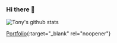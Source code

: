 ### Hi there 👋

![Tony's github stats](https://github-readme-stats.vercel.app/api?username=TaehwanGo&show_icons=true)

<!--
**TaehwanGo/TaehwanGo** is a ✨ _special_ ✨ repository because its `README.md` (this file) appears on your GitHub profile.

Here are some ideas to get you started:

- 🔭 I’m currently working on ...
- 🌱 I’m currently learning ...
- 👯 I’m looking to collaborate on ...
- 🤔 I’m looking for help with ...
- 💬 Ask me about ...
- 📫 How to reach me: ...
- 😄 Pronouns: ...
- ⚡ Fun fact: ...
-->

[Portfolio](http://taehwango.info){:target="_blank" rel="noopener"}
